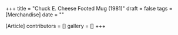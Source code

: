 +++
title = "Chuck E. Cheese Footed Mug (1981)"
draft = false
tags = [Merchandise]
date = ""

[Article]
contributors = []
gallery = []
+++
